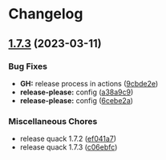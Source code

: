 # Changelog

## [1.7.3](https://github.com/codecat-io/chat/compare/@quack/server-v1.7.1...@quack/server-v1.7.3) (2023-03-11)


### Bug Fixes

* **GH:** release process in actions ([9cbde2e](https://github.com/codecat-io/chat/commit/9cbde2e010a7213b8175783323b4c65b568f28f4))
* **release-please:** config ([a38a9c9](https://github.com/codecat-io/chat/commit/a38a9c957ffdc1b949ad25dec22676b5a953a89b))
* **release-please:** config ([6cebe2a](https://github.com/codecat-io/chat/commit/6cebe2abd9bb147edbe891751ff92dabfd9cd4a0))


### Miscellaneous Chores

* release quack 1.7.2 ([ef041a7](https://github.com/codecat-io/chat/commit/ef041a76e5429c43ba1518d35a1b1842ac6fe532))
* release quack 1.7.3 ([c06ebfc](https://github.com/codecat-io/chat/commit/c06ebfceecd749baf6e5dcfa3087eb4eb8ae09fa))
